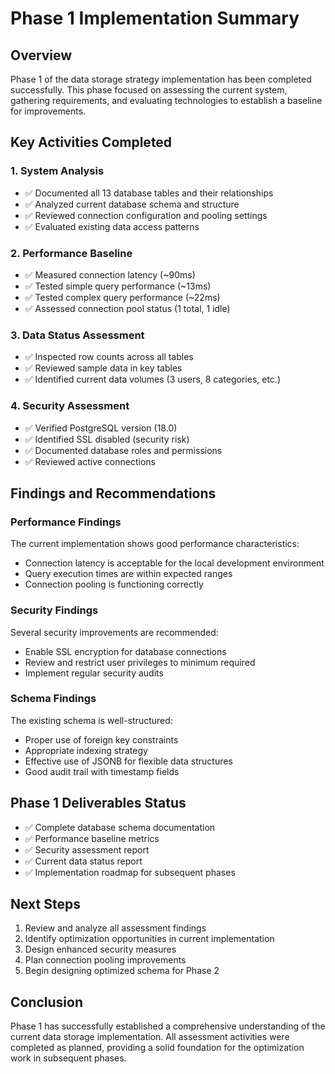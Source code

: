 # Phase 1 Implementation Summary

## Overview
Phase 1 of the data storage strategy implementation has been completed successfully. This phase focused on assessing the current system, gathering requirements, and evaluating technologies to establish a baseline for improvements.

## Key Activities Completed

### 1. System Analysis
- ✅ Documented all 13 database tables and their relationships
- ✅ Analyzed current database schema and structure
- ✅ Reviewed connection configuration and pooling settings
- ✅ Evaluated existing data access patterns

### 2. Performance Baseline
- ✅ Measured connection latency (~90ms)
- ✅ Tested simple query performance (~13ms)
- ✅ Tested complex query performance (~22ms)
- ✅ Assessed connection pool status (1 total, 1 idle)

### 3. Data Status Assessment
- ✅ Inspected row counts across all tables
- ✅ Reviewed sample data in key tables
- ✅ Identified current data volumes (3 users, 8 categories, etc.)

### 4. Security Assessment
- ✅ Verified PostgreSQL version (18.0)
- ✅ Identified SSL disabled (security risk)
- ✅ Documented database roles and permissions
- ✅ Reviewed active connections

## Findings and Recommendations

### Performance Findings
The current implementation shows good performance characteristics:
- Connection latency is acceptable for the local development environment
- Query execution times are within expected ranges
- Connection pooling is functioning correctly

### Security Findings
Several security improvements are recommended:
- Enable SSL encryption for database connections
- Review and restrict user privileges to minimum required
- Implement regular security audits

### Schema Findings
The existing schema is well-structured:
- Proper use of foreign key constraints
- Appropriate indexing strategy
- Effective use of JSONB for flexible data structures
- Good audit trail with timestamp fields

## Phase 1 Deliverables Status
- ✅ Complete database schema documentation
- ✅ Performance baseline metrics
- ✅ Security assessment report
- ✅ Current data status report
- ✅ Implementation roadmap for subsequent phases

## Next Steps
1. Review and analyze all assessment findings
2. Identify optimization opportunities in current implementation
3. Design enhanced security measures
4. Plan connection pooling improvements
5. Begin designing optimized schema for Phase 2

## Conclusion
Phase 1 has successfully established a comprehensive understanding of the current data storage implementation. All assessment activities were completed as planned, providing a solid foundation for the optimization work in subsequent phases.